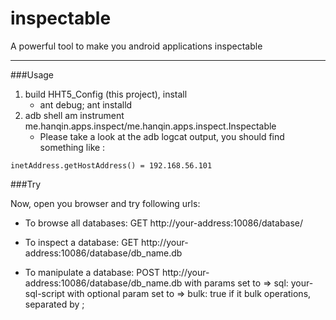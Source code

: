 inspectable
===========

A powerful tool to make you android applications inspectable

---

###Usage

1. build HHT5_Config (this project), install
    * ant debug; ant installd
2. adb shell am instrument me.hanqin.apps.inspect/me.hanqin.apps.inspect.Inspectable
    * Please take a look at the adb logcat output, you should find something like :
```
inetAddress.getHostAddress() = 192.168.56.101
```

###Try

Now, open you browser and try following urls:

* To browse all databases:     GET http://your-address:10086/database/

* To inspect a database:       GET http://your-address:10086/database/db_name.db

* To manipulate a database:    POST http://your-address:10086/database/db_name.db
                                  with params set to => sql: your-sql-script
                                  with optional param set to => bulk: true if it bulk operations, separated by ;



